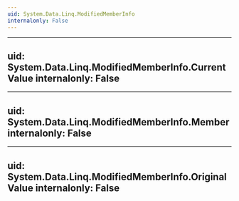 ```yaml
---
uid: System.Data.Linq.ModifiedMemberInfo
internalonly: False
---
```


---
uid: System.Data.Linq.ModifiedMemberInfo.CurrentValue
internalonly: False
---

---
uid: System.Data.Linq.ModifiedMemberInfo.Member
internalonly: False
---

---
uid: System.Data.Linq.ModifiedMemberInfo.OriginalValue
internalonly: False
---
